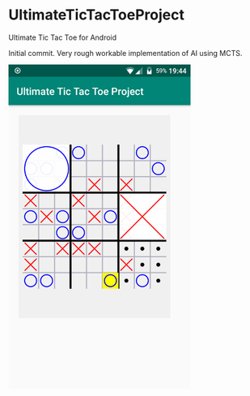 # UltimateTicTacToeProject
Ultimate Tic Tac Toe for Android

Initial commit. Very rough workable implementation of AI using MCTS.

<img src="screenshot.png" alt="screenshot" width="360"/>

